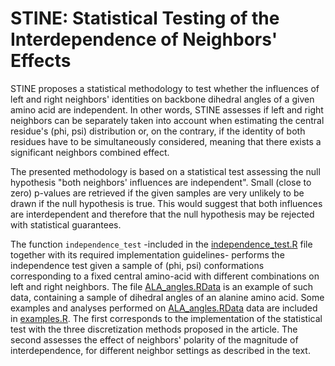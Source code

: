 # STINE: Statistical Testing of the Interdependence of Neighbors' Effects

STINE proposes a statistical methodology to test whether the influences of left and right neighbors' identities on backbone dihedral angles of a given amino acid are independent. In other words, STINE assesses if left and right neighbors can be separately taken into account when estimating the central residue's (phi, psi) distribution or, on the contrary, if the identity of both residues have to be simultaneously considered, meaning that there exists a significant neighbors combined effect.

The presented methodology is based on a statistical test assessing the null hypothesis "both neighbors' influences are independent". Small (close to zero) p-values are retrieved if the given samples are very unlikely to be drawn if the null hypothesis is true. This would suggest that both influences are interdependent and therefore that the null hypothesis may be rejected with statistical guarantees. 

The function ``independence_test`` -included in the [independence_test.R](independence_test.R) file together with its required implementation guidelines- performs the independence test given a sample of (phi, psi) conformations corresponding to a fixed central amino-acid with different combinations on left and right neighbors. The file [ALA_angles.RData](ALA_angles.RData) is an example of such data, containing a sample of dihedral angles of an alanine amino acid. Some examples and analyses performed on [ALA_angles.RData](ALA_angles.RData) data are included in [examples.R](examples.R). The first corresponds to the implementation of the statistical test with the three discretization methods proposed in the article. The second assesses the effect of neighbors' polarity of the magnitude of interdependence, for different neighbor settings as described in the text.
 
